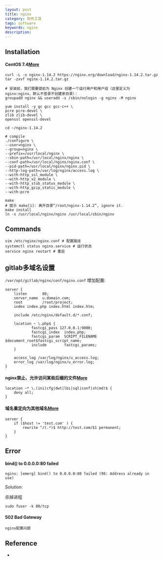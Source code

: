 ```yaml
---
layout: post
title: nginx
category: 软件工具
tags: software
keywords: nginx
description: 
---
```


## Installation

#### CentOS 7.4[More](https://slimkit.github.io/plus/guide/installation/build-install-nginx.html#%E4%B8%8B%E8%BD%BD)

```
curl -L -o nginx-1.14.2 https://nginx.org/download/nginx-1.14.2.tar.gz
tar -zxvf nginx-1.14.2.tar.gz

# 安装前，我们需要提前为 Nginx 创建一个运行用户和用户组（这里定义为 nginx:nginx，默认不登录不创建家目录）：
groupadd nginx && useradd -s /sbin/nologin -g nginx -M nginx

yum install -y gc gcc gcc-c++ \
pcre pcre-devel \
zlib zlib-devel \
openssl openssl-devel

cd ~/nginx-1.14.2

# compile
./configure \
--user=nginx \
--group=nginx \
--prefix=/usr/local/nginx \
--sbin-path=/usr/local/nginx/nginx \
--conf-path=/usr/local/nginx/nginx.conf \
--pid-path=/usr/local/nginx/nginx.pid \
--http-log-path=/var/log/nginx/access.log \
--with-http_ssl_module \
--with-http_v2_module \
--with-http_stub_status_module \
--with-http_gzip_static_module \
--with-pcre

make
# 提示 make[1]: 离开目录“/root/nginx-1.14.2”, ignore it.
make install
ln -s /usr/local/nginx/nginx /usr/local/sbin/nginx
```

## Commands

```
vim /etc/nginx/nginx.conf # 配置路径
systemctl status nginx.service # 运行状态
service nginx restart # 重启
```

## gitlab多域名设置

`/var/opt/gitlab/nginx/conf/nginx.conf` 增加配置:

```
server {
    listen       80;
    server_name  u.domain.com;
    root         /root/project;
    index index.php index.html index.htm;

    include /etc/nginx/default.d/*.conf;

    location ~ \.php$ {
            fastcgi_pass 127.0.0.1:9000;
            fastcgi_index  index.php;
            fastcgi_param  SCRIPT_FILENAME  $document_root$fastcgi_script_name;
            include        fastcgi_params;
    }

    access_log /var/log/nginx/u_access.log;
    error_log /var/log/nginx/u_error.log;
}
```

#### nginx禁止、允许访问某些后缀的文件[More](https://blog.csdn.net/qq_16399991/article/details/76577622)


```
location ~* \.(ini|cfg|dwt|lbi|sql|conf|sh|md)$ {    
    deny all;    
}
```

#### 域名重定向为其他域名[More](http://blog.51cto.com/lsxme/2057259)

```
server {
    if ($host != 'test.com' ) {
        rewrite ^/(.*)$ http://test.com/$1 permanent;
    }
}
```

## Error

#### bind() to 0.0.0.0:80 failed

```
nginx: [emerg] bind() to 0.0.0.0:80 failed (98: Address already in use)
```

Solution:

杀掉进程

```
sudo fuser -k 80/tcp
```

#### 502 Bad Gateway

```
nginx配置问题
```

## Reference

* 